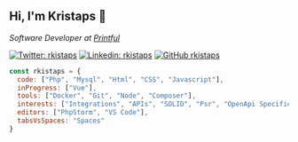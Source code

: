 ## Hi, I'm Kristaps 👋
<p><em>Software Developer at <a target="_blank" href="http://www.printful.com">Printful</a></em></p>

[![Twitter: rkistaps](https://img.shields.io/twitter/follow/rkistaps?style=social)](https://twitter.com/rkistaps)
[![Linkedin: rkistaps](https://img.shields.io/badge/-rkistaps-blue?style=flat-square&logo=Linkedin&logoColor=white&link=https://www.linkedin.com/in/rkistaps/)](https://www.linkedin.com/in/rkistaps/)
[![GitHub rkistaps](https://img.shields.io/github/followers/rkistaps?label=follow&style=social)](https://github.com/rkistaps)

```javascript
const rkistaps = {
  code: ["Php", "Mysql", "Html", "CSS", "Javascript"],
  inProgress: ["Vue"],
  tools: ["Docker", "Git", "Node", "Composer"],
  interests: ["Integrations", "APIs", "SOLID", "Psr", "OpenApi Specification"],
  editors: ["PhpStorm", "VS Code"],
  tabsVsSpaces: "Spaces"
}
```
